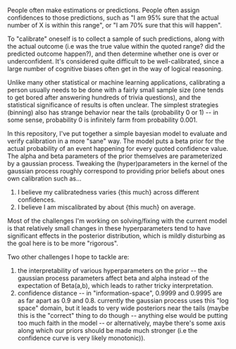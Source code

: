 
People often make estimations or predictions. People often assign confidences to those predictions, such as "I am 95% sure that the actual number of X is within this range", or "I am 70% sure that this will happen".

To "calibrate" oneself is to collect a sample of such predictions, along with the actual outcome (i.e was the true value within the quoted range? did the predicted outcome happen?), and then determine whether one is over or underconfident. It's considered quite difficult to be well-calibrated, since a large number of cognitive biases often get in the way of logical reasoning.

Unlike many other statistical or machine learning applications, calibrating a person usually needs to be done with a fairly small sample size (one tends to get bored after answering hundreds of trivia questions), and the statistical significance of results is often unclear. The simplest strategies (binning) also has strange behavior near the tails (probability 0 or 1) -- in some sense, probability 0 is infinitely farm from probability 0.001.

In this repository, I've put together a simple bayesian model to evaluate and verify calibration in a more "sane" way. The model puts a beta prior for the actual probability of an event happening for every quoted confidence value. The alpha and beta parameters of the prior themselves are parameterized by a gaussian process. Tweaking the (hyper)parameters in the kernel of the gaussian process roughly correspond to providing prior beliefs about ones own calibration such as...

1. I believe my calibratedness varies {this much} across different confidences.
2. I believe I am miscalibrated by about {this much} on average.

Most of the challenges I'm working on solving/fixing with the current model is that relatively small changes in these hyperparameters tend to have significant effects in the posterior distribution, which is mildly disturbing as the goal here is to be more "rigorous". 

Two other challenges I hope to tackle are:

1. the interpretability of various hyperparameters on the prior -- the gaussian process parameters affect beta and alpha instead of the expectation of Beta(a,b), which leads to rather tricky interpretation.
2. confidence distance -- in "information-space", 0.9999 and 0.9995 are as far apart as 0.9 and 0.8. currently the gaussian process uses this "log space" domain, but it leads to very wide posteriors near the tails (maybe this is the "correct" thing to do though -- anything else would be putting too much faith in the model -- or alternatively, maybe there's some axis along which our priors should be made much stronger (i.e the confidence curve is very likely monotonic)). 
